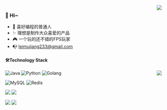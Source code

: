 
<img align="right" src="https://bad-apple-github-readme.vercel.app/api?show_bg=1&username=ziluxike&theme=vue" />

### 🤗 Hi~
- 🎈 喜好编程的普通人
- ✨ 理想是制作大众喜爱的产品
- 🎮 一个玩的还不错的FPS玩家
- 📭 leimujiang233@gmail.com



#### 🛠️Technology Stack


<img align="right" src="https://github-profile-trophy.vercel.app/?username=ziluxike&theme=flat&title=Stars,Followers,Commit,MultiLanguage&margin-w=5&row=2&column=2">


<img src="https://img.shields.io/badge/Java-%23CC6699.svg?logo=intellijidea&logoColor=white&style=flat-square" alt="Java" /> <img src="https://img.shields.io/badge/Python-%233776AB.svg?logo=python&logoColor=white&style=flat-square" alt="Python" /> <img src="https://img.shields.io/badge/Golang-%23000000.svg?logo=goland&logoColor=white&style=flat-square" alt="Golang" />



<img src="https://img.shields.io/badge/MySQL-%234479a1.svg?logo=MySQL&logoColor=white&style=flat-square" alt="MySQL" /> <img src="https://img.shields.io/badge/Redis-%233C4A3F.svg?logo=Redis&logoColor=red&style=flat-square" alt="Redis" />



<img src="https://img.shields.io/badge/spring-%234ea94b.svg?logo=spring&logoColor=white&style=flat-square%22%20alt=%spring%22" />  <img src="https://img.shields.io/badge/springboot-%234ea94b.svg?logo=springboot&logoColor=white&style=flat-square%22%20alt=%22springboot%22" />



 <img src="https://img.shields.io/badge/steam-%23000000.svg?logo=steam&logoColor=white&style=flat-square%22%20alt=%22steam%22" /> <img src="https://img.shields.io/badge/Riot%20Game-%23000000.svg?logo=riotgames&logoColor=white&style=flat-square%22%20alt=%22riotgames%22" />
